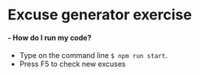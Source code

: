 # Excuse generator exercise


#### - How do I run my code?

- Type on the command line `$ npm run start`.
- Press F5 to check new excuses


